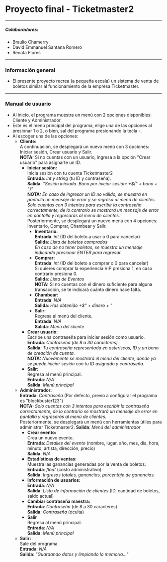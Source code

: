 # Proyecto final - Ticketmaster2
---
##### Colaboradores:
- Braulio Chamerry
- David Emmanuel Santana Romero
- Renata Flores
---
### Información general
- El presente proyecto recrea (a pequeña escala) un sistema de venta de boletos similar al funcionamiento de la empresa Ticketmaster.
---
### Manual de usuario
- Al inicio, el programa muestra un menú con 2 opciones disponibles: Cliente y Administrador.
- Este es el menú principal del programa, elige una de las opciones al presionar 1 o 2, o bien, sal del programa presionando la tecla -.<br>
- Al escoger una de las opciones:<br>
    - __Cliente:__<br>
    A continuación, se desplegará un nuevo menú con 3 opciones: Iniciar sesión, Crear usuario y Salir.<br>
    __NOTA:__ Si no cuentas con un usuario, ingresa a la opción "Crear usuario" para asignarte un ID.
      - __Iniciar sesión:__<br>
      Inicia sesión con tu cuenta Ticketmaster2<br>
      **Entrada**: *int y string* (tu ID y contraseña).<br>
      **Salida**: *"Sesión iniciada. Bono por iniciar sesión: +$(" + bono + ")"*<br>
      __NOTA:__ _En caso de ingresar un ID no válido, se muestra en pantalla un mensaje de error y se regresa al menú de clientes._<br>
      _Solo cuentas con 3 intentos para escribir la contraseña correctamente, de lo contrario se mostrará un mensaje de error en pantalla y regresarás al menú de clientes._<br>
      Posteriormente, se desplegará un nuevo menú con 4 opciones: Inventario, Comprar, Chambear y Salir.<br>
        - __Inventario:__<br>
        **Entrada**: *int* (ID del boleto a usar o 0 para cancelar)<br>
        **Salida**: *Lista de boletos comprados*<br>
        _En caso de no tener boletos, se muestra un mensaje indicando presionar ENTER para regresar._
        - __Comprar:__<br>
        **Entrada**: *int* (ID del boleto a comprar o 0 para cancelar)<br>
        Si quieres comprar la experiencia VIP presiona 1, en caso contrario presiona 0.<br>
        **Salida**: *Lista de Eventos*<br>
        __NOTA:__ Si no cuentas con el dinero suficiente para alguna transacción, se te indicará cuánto dinero hace falta.<br>
        - __Chambear:__<br>
        **Entrada**: *N/A*<br>
        **Salida**: *Has obtenido +$" + dinero + "*<br>
        - __Salir:__<br>
        Regresa al menú del cliente.<br>
        **Entrada**: *N/A*<br>
        **Salida**: *Menú del cliente*<br>
      - __Crear usuario:__<br>
      Escribe una contraseña para iniciar sesión como usuario.<br>
      **Entrada**: *Contraseña (de 8 a 30 caracteres)*<br>
      **Salida**: *Tu contraseña representada en asteriscos, ID y un bono de creación de cuenta.*<br>
      __NOTA:__  _Nuevamente se mostrará el menú del cliente, donde ya se puede iniciar sesión con tu ID asignado y contraseña._<br>
      - __Salir:__<br>
      Regresa al menú principal.<br>
      **Entrada**: *N/A*<br>
      **Salida**: *Menú principal*<br>
    - __Administrador:__<br>
    **Entrada**: *Contraseña* (Por defecto, previo a configurar el programa es "blockbuster123")<br>
    __NOTA:__ _Solo cuentas con 3 intentos para escribir la contraseña correctamente, de lo contrario se mostrará un mensaje de error en pantalla y regresarás al menú de clientes._<br>
    Posteriormente, se desplegará un menú con herramientas útiles para administrar Ticketmaster2.
    **Salida**: *Menú del administrador*<br>
      - __Crear evento:__<br>
      Crea un nuevo evento.<br>
      **Entrada**: *Detalles del evento* (nombre, lugar, año, mes, día, hora, minuto, artista, dirección, precio)<br>
      **Salida**: *N/A*<br>
      - __Estadísticas de ventas:__<br>
      Muestra las ganancias generadas por la venta de boletos.<br>
      **Entrada**: *float* (costo administrativo)<br>
      **Salida**: *Ingresos totales, ganancias, porcentaje de ganancias.*<br>
      - __Información de usuarios:__<br>
      **Entrada**: *N/A*<br>
      **Salida**: *Lista de información de clientes* (ID, cantidad de boletos, saldo actual)<br>
      - __Cambiar contraseña maestra:__<br>
      **Entrada**: *Contraseña* (de 8 a 30 caracteres)<br>
      **Salida**: *Contraseña* (oculta)<br>
      - __Salir__<br>
      Regresa al menú principal.<br>
      **Entrada**: *N/A*<br>
      **Salida**: *Menú principal*<br>
    - __Salir:__<br>
    Sale del programa.<br>
    **Entrada**: *N/A*<br>
    **Salida**: *"Guardando datos y limpiando la memoria..."*<br>